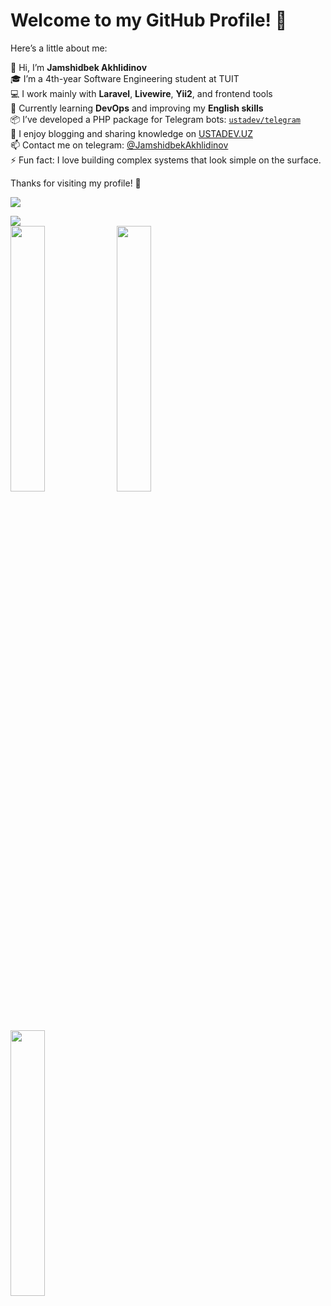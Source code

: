 # Welcome to my GitHub Profile! 👋

Here’s a little about me:

👋 Hi, I’m **Jamshidbek Akhlidinov**  
🎓 I’m a 4th-year Software Engineering student at TUIT  
💻 I work mainly with **Laravel**, **Livewire**, **Yii2**, and frontend tools  
🌱 Currently learning **DevOps** and improving my **English skills**  
📦 I’ve developed a PHP package for Telegram bots: [`ustadev/telegram`](https://github.com/JamshidbekAkhlidinov/telegram)  
📝 I enjoy blogging and sharing knowledge on [USTADEV.UZ](https://ustadev.uz)  
📫 Contact me on telegram: [@JamshidbekAkhlidinov](https://t.me/JamshidbekAkhlidinov)  
⚡ Fun fact: I love building complex systems that look simple on the surface.

Thanks for visiting my profile! 🚀

<a href="https://wakatime.com/@d3110f77-d926-4238-8cdc-a8991b6685c0"><img src="https://wakatime.com/badge/user/d3110f77-d926-4238-8cdc-a8991b6685c0.svg"></a>

<img src="https://github-profile-trophy.vercel.app/?username=jamshidbekakhlidinov&column=7&rank=SSS,SS,S,AAA,AA,A,B,C">


<div>

  <img src="https://wakatime.com/share/@jamshidbekakhlidinov/c1ffa826-a8ef-41a3-8f73-6039e3d49f9f.svg" width="33%">
    <img src="https://wakatime.com/share/@jamshidbekakhlidinov/01ccdd8a-bc0a-4a05-a5e7-2ec66830b566.svg" width="33%">
  <img src="https://wakatime.com/share/@jamshidbekakhlidinov/27c3b0d3-3867-4499-a4d5-b46a1a751058.svg" width="33%">

</div>
